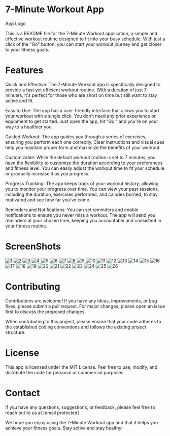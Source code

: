 # 7-Minute Workout App
App Logo

This is a README file for the 7-Minute Workout application, a simple and effective workout routine designed to fit into your busy schedule. With just a click of the "Go" button, you can start your workout journey and get closer to your fitness goals.

# Features
Quick and Effective: The 7-Minute Workout app is specifically designed to provide a fast yet efficient workout routine. With a duration of just 7 minutes, it's perfect for those who are short on time but still want to stay active and fit.

Easy to Use: The app has a user-friendly interface that allows you to start your workout with a single click. You don't need any prior experience or equipment to get started. Just open the app, hit "Go," and you're on your way to a healthier you.

Guided Workout: The app guides you through a series of exercises, ensuring you perform each one correctly. Clear instructions and visual cues help you maintain proper form and maximize the benefits of your workout.

Customizable: While the default workout routine is set to 7 minutes, you have the flexibility to customize the duration according to your preferences and fitness level. You can easily adjust the workout time to fit your schedule or gradually increase it as you progress.

Progress Tracking: The app keeps track of your workout history, allowing you to monitor your progress over time. You can view your past sessions, including the duration, exercises performed, and calories burned, to stay motivated and see how far you've come.

Reminders and Notifications: You can set reminders and enable notifications to ensure you never miss a workout. The app will send you reminders at your chosen time, keeping you accountable and consistent in your fitness routine.

# ScreenShots

![1](https://github.com/Drrass/7MinuteWorkoutApp/assets/100959929/63cc6f22-590d-44e4-bbca-54441d1e2243) ![2](https://github.com/Drrass/7MinuteWorkoutApp/assets/100959929/bd857124-f835-4965-bc25-4f6991ee699c) ![3](https://github.com/Drrass/7MinuteWorkoutApp/assets/100959929/0c193cc8-4cf5-46a8-901b-c6c38ad13827) ![4](https://github.com/Drrass/7MinuteWorkoutApp/assets/100959929/1dd3d48b-0855-4783-ae8f-02068d967fb4) ![5](https://github.com/Drrass/7MinuteWorkoutApp/assets/100959929/4493eb02-a27d-4736-9c80-1034e9ce6d28)
![6](https://github.com/Drrass/7MinuteWorkoutApp/assets/100959929/20ecab2e-0b70-4b1a-9485-087ee568e98d) ![7](https://github.com/Drrass/7MinuteWorkoutApp/assets/100959929/39b92bdb-7cde-491e-b255-91346be70468) ![8](https://github.com/Drrass/7MinuteWorkoutApp/assets/100959929/564a250c-ba02-4c4e-9f3e-80a0caca63aa) ![9](https://github.com/Drrass/7MinuteWorkoutApp/assets/100959929/82f8e54c-3f0b-42a3-8c64-d991ff04508b) ![10](https://github.com/Drrass/7MinuteWorkoutApp/assets/100959929/e7eaf4c6-ded1-42bd-b1be-bde0d00c6973)
![11](https://github.com/Drrass/7MinuteWorkoutApp/assets/100959929/d5d130c7-cfcc-4ea3-9abc-c991f7e382ea) ![12](https://github.com/Drrass/7MinuteWorkoutApp/assets/100959929/fbe9c988-b5d0-4042-b7f6-ed473a67207c) ![13](https://github.com/Drrass/7MinuteWorkoutApp/assets/100959929/85a31ac6-7272-491c-8a29-09ad2285a90e) ![14](https://github.com/Drrass/7MinuteWorkoutApp/assets/100959929/4623c920-ad26-4458-84cd-8fe4fa52a42a) ![15](https://github.com/Drrass/7MinuteWorkoutApp/assets/100959929/b4e3662e-331a-4a30-a36d-e8c7e49730c2)
![16](https://github.com/Drrass/7MinuteWorkoutApp/assets/100959929/5d19a765-a3bf-46c9-a39f-f27bbb0c6c03) ![17](https://github.com/Drrass/7MinuteWorkoutApp/assets/100959929/7401edf9-b715-4a09-b529-8cb63a7f53c6) ![18](https://github.com/Drrass/7MinuteWorkoutApp/assets/100959929/2b5ab91d-209b-48e1-a72d-2e88066b6f75) ![19](https://github.com/Drrass/7MinuteWorkoutApp/assets/100959929/41983ebf-7b15-457a-826c-34a0554e68ba) ![20](https://github.com/Drrass/7MinuteWorkoutApp/assets/100959929/b2a7ca15-e7cb-4606-91bb-b732e90005b9)
![21](https://github.com/Drrass/7MinuteWorkoutApp/assets/100959929/039f245d-82bb-40cf-a5d6-2e43610ee46c) ![22](https://github.com/Drrass/7MinuteWorkoutApp/assets/100959929/20c8a806-e423-455b-bed6-27496d7b215f) ![23](https://github.com/Drrass/7MinuteWorkoutApp/assets/100959929/08ba744a-9449-4326-bf36-6ceea0f0fa2d) ![24](https://github.com/Drrass/7MinuteWorkoutApp/assets/100959929/83536a1c-3052-4787-a489-5f9ddb716fa6) ![25](https://github.com/Drrass/7MinuteWorkoutApp/assets/100959929/4603da4e-457a-490c-8654-54a12fc6d5c1)
![26](https://github.com/Drrass/7MinuteWorkoutApp/assets/100959929/0b1b7447-3ee8-47cf-9fba-89bd98a84881)




# Contributing
Contributions are welcome! If you have any ideas, improvements, or bug fixes, please submit a pull request. For major changes, please open an issue first to discuss the proposed changes.

When contributing to this project, please ensure that your code adheres to the established coding conventions and follows the existing project structure.

# License
This app is licensed under the MIT License. Feel free to use, modify, and distribute the code for personal or commercial purposes.

# Contact
If you have any questions, suggestions, or feedback, please feel free to reach out to us at [email protected]

We hope you enjoy using the 7-Minute Workout app and that it helps you achieve your fitness goals. Stay active and stay healthy!
